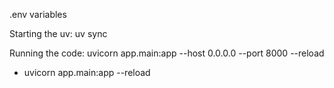 .env variables

Starting the uv: uv sync

Running the code: uvicorn app.main:app --host 0.0.0.0 --port 8000 --reload
- uvicorn app.main:app --reload